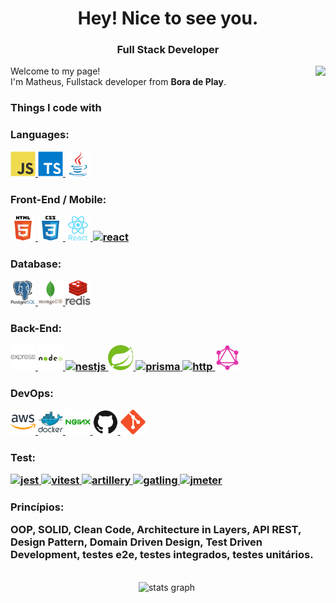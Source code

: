 <h1 align="center">Hey! Nice to see you.</h1>

<h3 align="center">Full Stack Developer</h3>

<div align="center">
  <img align="right" height="300" src="https://c.tenor.com/whgQwNlVvNkAAAAi/xero-code.gif"  />
</div>

<p>Welcome to my page! </br> I'm Matheus, Fullstack developer from <b>Bora de Play</b>.</p>

<h3>Things I code with</h3>

<div align="left">

  <h3 align="left">
    <p>Languages:</p>
    <!-- Ícones de linguagens -->
    <a href="https://developer.mozilla.org/en-US/docs/Web/JavaScript" target="_blank" rel="noreferrer"> <img src="https://raw.githubusercontent.com/devicons/devicon/master/icons/javascript/javascript-original.svg" alt="javascript" width="40" height="40"/> </a>
    <a href="https://www.typescriptlang.org/" target="_blank" rel="noreferrer"> <img src="https://raw.githubusercontent.com/devicons/devicon/master/icons/typescript/typescript-original.svg" alt="typescript" width="40" height="40"/> </a>
    <a href="https://www.java.com/" target="_blank" rel="noreferrer"> <img src="https://raw.githubusercontent.com/devicons/devicon/master/icons/java/java-original.svg" alt="java" width="40" height="40"/> </a>
  </h3>

  <h3 align="left">
    <p>Front-End / Mobile:</p>
    <!-- Ícones de tecnologias de front-end/mobile -->
    <a href="https://www.w3.org/html/" target="_blank" rel="noreferrer"> <img src="https://raw.githubusercontent.com/devicons/devicon/master/icons/html5/html5-original-wordmark.svg" alt="html5" width="40" height="40"/> </a>
    <a href="https://www.w3schools.com/css/" target="_blank" rel="noreferrer"> <img src="https://raw.githubusercontent.com/devicons/devicon/master/icons/css3/css3-original-wordmark.svg" alt="css3" width="40" height="40"/> </a>
    <a href="https://reactjs.org/" target="_blank" rel="noreferrer"> <img src="https://raw.githubusercontent.com/devicons/devicon/master/icons/react/react-original-wordmark.svg" alt="react" width="40" height="40"/> </a>
    <a href="https://expo.dev/" target="_blank" rel="noreferrer"> <img src="https://www.svgrepo.com/show/353722/expo.svg" alt="react" width="40" height="40"/> </a>
    
  </h3>

  <h3 align="left">
    <p>Database:</p>
    <!-- Ícones de bancos de dados -->
    <a href="https://www.postgresql.org" target="_blank" rel="noreferrer"> <img src="https://raw.githubusercontent.com/devicons/devicon/master/icons/postgresql/postgresql-original-wordmark.svg" alt="postgresql" width="40" height="40"/> </a>
    <a href="https://www.mongodb.com/" target="_blank" rel="noreferrer"> <img src="https://raw.githubusercontent.com/devicons/devicon/master/icons/mongodb/mongodb-original-wordmark.svg" alt="mongodb" width="40" height="40"/> </a>
    <a href="https://redis.io" target="_blank" rel="noreferrer"> <img src="https://raw.githubusercontent.com/devicons/devicon/master/icons/redis/redis-original-wordmark.svg" alt="redis" width="40" height="40"/> </a>
  </h3>

  <h3 align="left">
    <p>Back-End:</p>
    <!-- Ícones de tecnologias de back-end -->
    <a href="https://expressjs.com" target="_blank" rel="noreferrer"> <img src="https://raw.githubusercontent.com/devicons/devicon/master/icons/express/express-original-wordmark.svg" alt="express" width="40" height="40"/> </a>
    <a href="https://nodejs.org" target="_blank" rel="noreferrer"> <img src="https://raw.githubusercontent.com/devicons/devicon/master/icons/nodejs/nodejs-original-wordmark.svg" alt="nodejs" width="40" height="40"/> </a>
    <a href="https://nestjs.com/" target="_blank" rel="noreferrer"> <img src="https://nestjs.com/img/logo_text.svg" alt="nestjs" width="40" height="40"/> </a>
    <a href="https://spring.io/projects/spring-boot" target="_blank" rel="noreferrer"> <img src="https://raw.githubusercontent.com/devicons/devicon/master/icons/spring/spring-original.svg" alt="spring-boot" width="40" height="40"/> </a>
    <a href="https://www.svgrepo.com/show/373776/light-prisma.svg" target="_blank" rel="noreferrer"> <img src="https://www.svgrepo.com/show/373776/light-prisma.svg" alt="prisma" width="40" height="40"/> </a>
    <a href="https://www.svgrepo.com/show/340417/http.svg" target="_blank" rel="noreferrer"> <img src="https://www.svgrepo.com/show/340417/http.svg" alt="http" width="40" height="40"/> </a>
    <a href="https://graphql.org/" target="_blank" rel="noreferrer"> <img src="https://raw.githubusercontent.com/devicons/devicon/master/icons/graphql/graphql-plain.svg" alt="graphql" width="40" height="40"/> </a>
  </h3>

  <h3 align="left">
    <p>DevOps:</p>
    <!-- Ícones de tecnologias DevOps -->
    <a href="https://aws.amazon.com" target="_blank" rel="noreferrer"> <img src="https://raw.githubusercontent.com/devicons/devicon/master/icons/amazonwebservices/amazonwebservices-original-wordmark.svg" alt="aws" width="40" height="40"/> </a>
    <a href="https://www.docker.com/" target="_blank" rel="noreferrer"> <img src="https://raw.githubusercontent.com/devicons/devicon/master/icons/docker/docker-original-wordmark.svg" alt="docker" width="40" height="40"/> </a>
    <a href="https://www.nginx.com/" target="_blank" rel="noreferrer"> <img src="https://raw.githubusercontent.com/devicons/devicon/master/icons/nginx/nginx-original.svg" alt="nginx" width="40" height="40"/> </a>
    <a href="https://github.com/features/actions" target="_blank" rel="noreferrer"> <img src="https://raw.githubusercontent.com/devicons/devicon/master/icons/github/github-original.svg" alt="github-actions" width="40" height="40"/> </a>
    <a href="https://git-scm.com/" target="_blank" rel="noreferrer"> <img src="https://raw.githubusercontent.com/devicons/devicon/master/icons/git/git-original.svg" alt="git" width="40" height="40"/> </a>
  </h3>

  <h3 align="left">
    <p>Test:</p>
    <!-- Ícones de tecnologias de testes -->
    <a href="https://jestjs.io" target="_blank" rel="noreferrer"> <img src="https://jestjs.io/img/jest.png" alt="jest" width="40" height="40"/> </a>
    <a href="https://vitest.dev/" target="_blank" rel="noreferrer"> <img src="https://user-images.githubusercontent.com/11247099/145112184-a9ff6727-661c-439d-9ada-963124a281f7.png" alt="vitest" width="40" height="40"/> </a>
    <a href="https://artillery.io/" target="_blank" rel="noreferrer"> <img src="https://avatars.githubusercontent.com/u/12608521?s=200&v=4" alt="artillery" width="40" height="40"/> </a>
    <a href="https://gatling.io/" target="_blank" rel="noreferrer"> <img src="https://gatling.io/wp-content/uploads/2021/05/startup-gatling-company-join.png" alt="gatling" width="40" height="40"/> </a>
    <a href="https://jmeter.apache.org/" target="_blank" rel="noreferrer"> <img src="https://jmeter.apache.org/images/logo.svg" alt="jmeter" width="40" height="40"/> </a>
  </h3>

  <h3 align="left">
    <p>Princípios:</p>
    OOP, SOLID, Clean Code, Architecture in Layers, API REST, Design Pattern, Domain Driven Design, Test Driven Development, testes e2e, testes integrados, testes unitários.
  </h3>
</div>

<br clear="both">

<div align="center">
    <img src="https://github-readme-stats.vercel.app/api?hide_title=false&hide_rank=false&show_icons=true&include_all_commits=true&count_private=true&disable_animations=false&theme=dracula&locale=en&hide_border=false&username=MathRMM" height="150" alt="stats graph"  />
    <img src="https://github-readme-stats.vercel.app/api/top-langs?locale=en&hide_title=false&layout=compact&card_width=320&langs_count=5&theme=dracula&hide_border=false&username=MathRMM" height="150" alt "languages graph"  />
</div>
